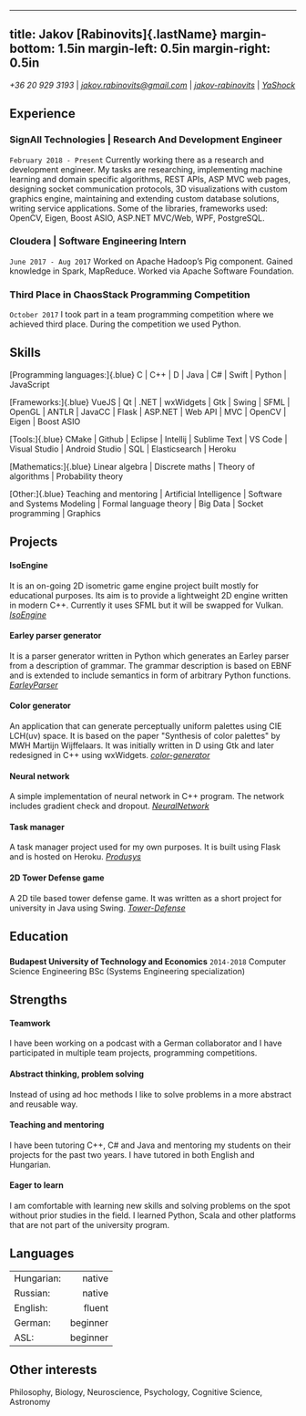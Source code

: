 <head>
<link rel="stylesheet" href="https://use.fontawesome.com/releases/v5.6.1/css/all.css" integrity="sha384-gfdkjb5BdAXd+lj+gudLWI+BXq4IuLW5IT+brZEZsLFm++aCMlF1V92rMkPaX4PP" crossorigin="anonymous">
</head>

---
title: Jakov [Rabinovits]{.lastName}
margin-bottom: 1.5in
margin-left: 0.5in
margin-right: 0.5in
---

<i class="fas fa-mobile-alt"> +36 20 929 3193</i> | <i class="far fa-envelope"> jakov.rabinovits@gmail.com</i> | <i class="fab fa-linkedin"> [jakov-rabinovits](http://linkedin.com/in/jakov-rabinovits)</i> | <i class="fab fa-github"> [YaShock](http://github.com/YaShock)</i>

## Experience

### **SignAll Technologies** | Research And Development Engineer
`February 2018 - Present`
Currently working there as a research and development engineer. My tasks are researching, implementing machine learning and domain specific algorithms, REST APIs, ASP MVC web pages, designing socket communication protocols, 3D visualizations with custom graphics engine, maintaining and extending custom database solutions, writing service applications. Some of the libraries, frameworks used: OpenCV, Eigen, Boost ASIO, ASP.NET MVC/Web, WPF, PostgreSQL.

### **Cloudera** | Software Engineering Intern
`June 2017 - Aug 2017`
Worked on Apache Hadoop’s Pig component. Gained knowledge in Spark, MapReduce.
Worked via Apache Software Foundation.

### **Third Place in ChaosStack Programming Competition**
`October 2017`
I took part in a team programming competition where we achieved third place. During the competition we used Python.

## Skills

[Programming languages:]{.blue} C | C++ | D | Java | C# | Swift | Python | JavaScript

[Frameworks:]{.blue}  VueJS | Qt | .NET | wxWidgets | Gtk | Swing | SFML | OpenGL | ANTLR | JavaCC | Flask | ASP.NET | Web API | MVC | OpenCV | Eigen | Boost ASIO

[Tools:]{.blue} CMake | Github | Eclipse | Intellij | Sublime Text | VS Code | Visual Studio | Android Studio | SQL | Elasticsearch | Heroku

[Mathematics:]{.blue} Linear algebra | Discrete maths | Theory of algorithms | Probability theory

[Other:]{.blue} Teaching and mentoring | Artificial Intelligence | Software and Systems Modeling | Formal language theory | Big Data | Socket programming | Graphics

## Projects

#### IsoEngine
It is an on-going 2D isometric game engine project built mostly for educational purposes. Its aim is to provide a lightweight 2D engine written in modern C++. Currently it uses SFML but it will be swapped for Vulkan.
<i class="fab fa-github"> [IsoEngine](https://github.com/metricengine/IsoEngine)</i>

#### Earley parser generator
It is a parser generator written in Python which generates an Earley parser from a description of grammar.
The grammar description is based on EBNF and is extended to include semantics in form of arbitrary Python functions.
<i class="fab fa-github"> [EarleyParser](https://github.com/YaShock/EarleyParser)</i>

#### Color generator
An application that can generate perceptually uniform palettes using CIE LCH(uv) space. It is based on the paper "Synthesis of color palettes" by MWH Martijn Wijffelaars. It was initially written in D using Gtk and later redesigned in C++ using wxWidgets.
<i class="fab fa-github"> [color-generator](https://github.com/YaShock/color-generator)</i>

#### Neural network
A simple implementation of neural network in C++ program.
The network includes gradient check and dropout.
<i class="fab fa-github"> [NeuralNetwork](https://github.com/YaShock/NeuralNetwork)</i>

#### Task manager
A task manager project used for my own purposes. It is built using Flask and is hosted on Heroku.
<i class="fab fa-github"> [Produsys](https://github.com/YaShock/Produsys)</i>

#### 2D Tower Defense game
A 2D tile based tower defense game. It was written as a short project for university in Java using Swing.
<i class="fab fa-github"> [Tower-Defense](https://github.com/YaShock/Tower-Defense)</i>

## Education

###
**Budapest University of Technology and Economics**
`2014-2018`
Computer Science Engineering BSc (Systems Engineering specialization)

## Strengths

#### Teamwork
I have been working on a podcast with a German collaborator and I have participated in multiple team projects, programming competitions.

#### Abstract thinking, problem solving
Instead of using ad hoc methods I like to solve problems in a more abstract and reusable way.

#### Teaching and mentoring
I have been tutoring C++, C# and Java and mentoring my students on their projects for the past two years. I have tutored in both English and Hungarian.

#### Eager to learn
I am comfortable with learning new skills and solving problems on the spot without prior studies in the field. I learned Python, Scala and other platforms that are not part of the university program.

## Languages

|           |          |
|-----------|---------:|
| Hungarian:| native   |
| Russian:  | native   |
| English:  | fluent   |
| German:   | beginner |
| ASL:      | beginner |

## Other interests

Philosophy, Biology, Neuroscience, Psychology, Cognitive Science, Astronomy
